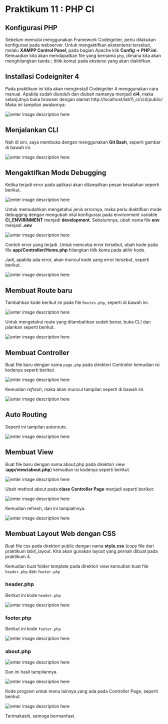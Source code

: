 # Praktikum 11 : PHP CI

## Konfigurasi PHP
Sebelum memulai menggunakan Framework Codeigniter, perlu dilakukan konfigurasi pada webserver. Untuk mengaktifkan ekstentensi tersebut, melalu **XAMPP Control Panel**, pada bagian Apache klik **Config -> PHP.ini**. Kemuadian kita akan mendapatkan file yang bernama `php`, dimana kita akan menghilangkan tanda ; (titik koma) pada ekstensi yang akan diaktifkan.

## Installasi Codeigniter 4
Pada praktikum ini kita akan menginstall Codeigniter 4 menggunakan cara manual. Apabila sudah diunduh dan diubah namanya menjadi **ci4**, maka selanjutnya buka browser dengan alamat http://localhost/lab11_ci/ci4/public/ 
Maka ini tampilan awalannya:

![enter image description here](https://github.com/kameliacindy/Lab11Web/blob/main/img/welcome.PNG)

## Menjalankan CLI
Nah di sini, saya membuka dengan menggunakan **Git Bash**, seperti gambar di bawah ini.

![enter image description here](https://github.com/kameliacindy/Lab11Web/blob/main/img/CLI.PNG)

## Mengaktifkan Mode Debugging

Ketika terjadi error pada aplikasi akan ditampilkan pesan kesalahan seperti berikut.

![enter image description here](https://github.com/kameliacindy/Lab11Web/blob/main/img/whoops.PNG)

Untuk memudahkan mengetahui jenis errornya, maka perlu diaktifkan mode debugging dengan mengubah nilai konfigurasi pada environment variable **CI_ENVIRINMENT** menjadi **development**. Sebelumnya, ubah nama file **env** menjadi **.env**

![enter image description here](https://github.com/kameliacindy/Lab11Web/blob/main/img/env.PNG)

Contoh error yang terjadi. Untuk mencoba error tersebut, ubah kode pada file **app/Controller/Home.php** hilangkan titik koma pada akhir kode.

Jadi, apabila ada error, akan muncul kode yang error tersebut, seperti berikut.

![enter image description here](https://github.com/kameliacindy/Lab11Web/blob/main/img/parse_error.PNG)

## Membuat Route baru

Tambahkan kode berikut ini pada file `Routes.php`, seperti di bawah ini.

![enter image description here](https://github.com/kameliacindy/Lab11Web/blob/main/img/route_baru.PNG)

Untuk mengetahui route yang ditambahkan sudah benar, buka CLI dan jalankan seperti berikut.

![enter image description here](https://github.com/kameliacindy/Lab11Web/blob/main/img/spark_routes.PNG)

## Membuat Controller
Buat file baru dengan nama `page.php` pada direktori Controller kemudian isi kodenya seperti berikut.

![enter image description here](https://github.com/kameliacindy/Lab11Web/blob/main/img/page.PNG)

Kemudian *refresh*, maka akan muncul tampilan seperti di bawah ini.

![enter image description here](https://github.com/kameliacindy/Lab11Web/blob/main/img/ss_about.PNG)

## Auto Routing
Seperti ini tampilan autoroute.

![enter image description here](https://github.com/kameliacindy/Lab11Web/blob/main/img/auto_routing_tos.PNG)

## Membuat View

Buat file baru dengan nama about.php pada direktori view (**app/view/about.php**) kemudian isi kodenya seperti berikut.

![enter image description here](https://github.com/kameliacindy/Lab11Web/blob/main/img/view_about.PNG)

Ubah method about pada **class Controller Page** menjadi seperti berikut:

![enter image description here](https://github.com/kameliacindy/Lab11Web/blob/main/img/return_view_abot.PNG)

Kemudian refresh, dan ini tampialnnya.

![enter image description here](https://github.com/kameliacindy/Lab11Web/blob/main/img/ss_view_about.PNG)

## Membuat Layout Web dengan CSS

Buat file css pada direktori public dengan nama **style.css** (copy file dari praktikum lab4_layout. Kita akan gunakan layout yang pernah dibuat pada praktikum 4.

Kemudian buat folder template pada direktori view kemudian buat file `header.php` dan `footer.php`

### header.php
Berikut ini kode `header.php`

![enter image description here](https://github.com/kameliacindy/Lab11Web/blob/main/img/header.PNG)

### footer.php
Berikut ini kode `footer.php`

![enter image description here](https://github.com/kameliacindy/Lab11Web/blob/main/img/footer.PNG)

### about.php

![enter image description here](https://github.com/kameliacindy/Lab11Web/blob/main/img/about.PNG)

Dan ini hasil tampilannya.

![enter image description here](https://github.com/kameliacindy/Lab11Web/blob/main/img/ss_menu_about.PNG)

Kode program untuk menu lainnya yang ada pada Controller Page, seperti berikut.

![enter image description here](https://github.com/kameliacindy/Lab11Web/blob/main/img/menu_lain.PNG)

Terimakasih, semoga bermanfaat.

